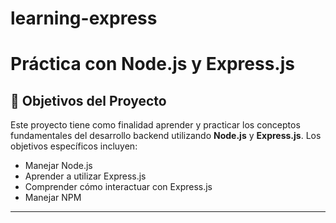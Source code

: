 # learning-express

# Práctica con Node.js y Express.js

## 🎯 Objetivos del Proyecto

Este proyecto tiene como finalidad aprender y practicar los conceptos fundamentales del desarrollo backend utilizando **Node.js** y **Express.js**. Los objetivos específicos incluyen:

- Manejar Node.js
- Aprender a utilizar Express.js
- Comprender cómo interactuar con Express.js
- Manejar NPM

---
